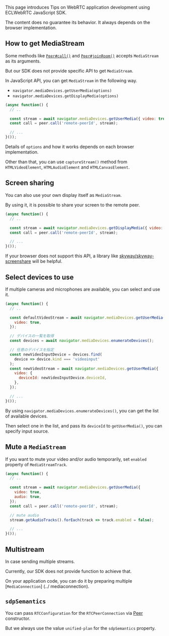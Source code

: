 This page introduces Tips on WebRTC application development using ECLWebRTC JavaScript SDK.

The content does no guarantee its behavior.
It always depends on the browser implementation.

## How to get MediaStream

Some methods like [`Peer#call()`](../peer#callpeerid-stream-options) and [`Peer#joinRoom()`](../peer#joinroomroomname-roomoptions) accepts `MediaStream` as its arguments.

But our SDK does not provide specific API to get `MediaStream`.

In JavaScript API, you can get `MediaStream` in the following way.

- `navigator.mediaDevices.getUserMedia(options)`
- `navigator.mediaDevices.getDisplayMedia(options)`

```js
(async function() {
  // ..

  const stream = await navigator.mediaDevices.getUserMedia({ video: true });
  const call = peer.call('remote-peerId', stream);

  // ...
}());
```

Details of `options` and how it works depends on each browser implementation.

Other than that, you can use `captureStream()` method from `HTMLVideoElement`, `HTMLAudioElement` and `HTMLCanvasElement`.

## Screen sharing

You can also use your own display itself as `MediaStream`.

By using it, it is possible to share your screen to the remote peer.

```js
(async function() {
  // ..

  const stream = await navigator.mediaDevices.getDisplayMedia({ video: true });
  const call = peer.call('remote-peerId', stream);

  // ...
}());
```

If your browser does not support this API, a library like [skyway/skyway-screenshare](https://github.com/skyway/skyway-screenshare) will be helpful.

## Select devices to use

If multiple cameras and microphones are available, you can select and use it.

```js
(async function() {
  // ..

  const defaultVideoStream = await navigator.mediaDevices.getUserMedia({
    video: true,
  });

  // デバイスの一覧を取得
  const devices = await navigator.mediaDevices.enumerateDevices();

  // 任意のデバイスを指定
  const newVideoInputDevice = devices.find(
    device => device.kind === 'videoinput'
  );
  const newVideoStream = await navigator.mediaDevices.getUserMedia({
    video: {
      deviceId: newVideoInputDevice.deviceId,
    },
  });

  // ...
}());
```

By using `navigator.mediaDevices.enumerateDevices()`, you can get the list of available devices.

Then select one in the list, and pass its `deviceId` to `getUserMedia()`, you can specify input source.

## Mute a `MediaStream`

If you want to mute your video and/or audio temporarily, set `enabled` property of `MediaStreamTrack`.

```js
(async function() {
  // ..

  const stream = await navigator.mediaDevices.getUserMedia({
    video: true,
    audio: true,
  });
  const call = peer.call('remote-peerId', stream);

  // mute audio
  stream.getAudioTracks().forEach(track => track.enabled = false);

  // ...
}());
```

## Multistream

In case sending multiple streams.

Currently, our SDK does not provide function to achieve that.

On your application code, you can do it by preparing multiple [`MediaConnection`] (../ mediaconnection).

## `sdpSemantics`

You can pass `RTCConfiguration` for the `RTCPeerConnection` via [Peer](../peer/#options-object) constructor.

But we always use the value `unified-plan` for the `sdpSemantics` property.
